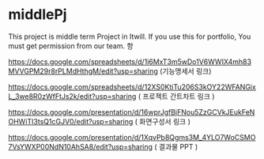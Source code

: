 # middlePj
This project is middle term Project in Itwill. If you use this for portfolio, You must get permission from our team.
항

https://docs.google.com/spreadsheets/d/1i6MxT3m5wDo1V6WWIX4mh83MVVGPM29r8rPLMdHthgM/edit?usp=sharing (기능명세서 링크)

https://docs.google.com/spreadsheets/d/12XS0KtiTu206S3kOY22WFANGixL_3we8R0zWfFtJs2k/edit?usp=sharing ( 프로젝트 간트차트 링크 )

https://docs.google.com/presentation/d/16wprJgfBjFNou5ZzGCVkJEukFeNOHWiTI3tsQ1cGJV0/edit?usp=sharing ( 화면구성서 링크 )

https://docs.google.com/presentation/d/1XqvPb8Qgms3M_4YLO7WoCSMO7VsYWXP00NdN10AhSA8/edit?usp=sharing ( 결과물 PPT )
